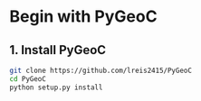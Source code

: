 # Begin with PyGeoC

## 1. Install PyGeoC

```bash
git clone https://github.com/lreis2415/PyGeoC
cd PyGeoC
python setup.py install
```

    
